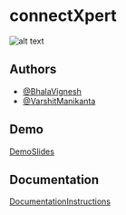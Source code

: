 

# connectXpert

![alt text](https://github.com/victorgearhead/connectXpert/blob/main/connectxpert.ico)

## Authors

- [@BhalaVignesh](https://www.https://github.com/victorgearhead)
- [@VarshitManikanta](https://github.com/legend4137)


## Demo

[Demo]()[Slides]()

## Documentation

[Documentation](https://github.com/victorgearhead/connectXpert/blob/main/Report.pdf)[Instructions](https://github.com/victorgearhead/connectXpert/blob/main/README.pdf)
